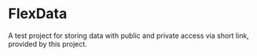 # FlexData
A test project for storing data with public and private access via short link, provided by this project. 

